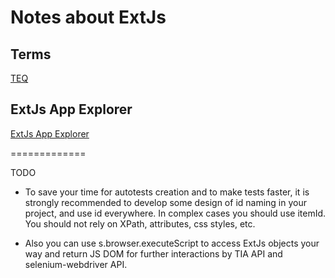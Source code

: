 # Notes about ExtJs

## Terms

[TEQ](http://dzenly.github.io/tia/modules/_ext_js_common_d_.html#teq)

## ExtJs App Explorer

[ExtJs App Explorer](extjs-explorer.md)

=============

TODO

* To save your time for autotests creation and to make tests faster,
it is strongly recommended to develop some design of id naming in your project,
and use id everywhere.
In complex cases you should use itemId.
You should not rely on XPath, attributes, css styles, etc.

* Also you can use s.browser.executeScript to access ExtJs objects your way and return
JS DOM for further interactions by TIA API and selenium-webdriver API.
